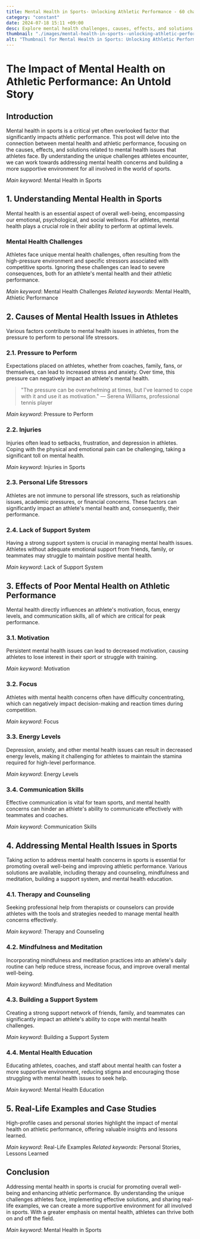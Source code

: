 ```yaml
---
title: Mental Health in Sports- Unlocking Athletic Performance - 60 chars
category: "constant"
date: 2024-07-18 15:11 +09:00
desc: Explore mental health challenges, causes, effects, and solutions in sports. Improve athletic performance through therapy, mindfulness, and support. - 157 chars
thumbnail: "./images/mental-health-in-sports--unlocking-athletic-performance---60-chars.png"
alt: "Thumbnail for Mental Health in Sports: Unlocking Athletic Performance - 60 chars"
---
```


# The Impact of Mental Health on Athletic Performance: An Untold Story

## Introduction

Mental health in sports is a critical yet often overlooked factor that significantly impacts athletic performance. This post will delve into the connection between mental health and athletic performance, focusing on the causes, effects, and solutions related to mental health issues that athletes face. By understanding the unique challenges athletes encounter, we can work towards addressing mental health concerns and building a more supportive environment for all involved in the world of sports.

*Main keyword*: Mental Health in Sports

## 1. Understanding Mental Health in Sports

Mental health is an essential aspect of overall well-being, encompassing our emotional, psychological, and social wellness. For athletes, mental health plays a crucial role in their ability to perform at optimal levels.

### Mental Health Challenges

Athletes face unique mental health challenges, often resulting from the high-pressure environment and specific stressors associated with competitive sports. Ignoring these challenges can lead to severe consequences, both for an athlete's mental health and their athletic performance.

*Main keyword*: Mental Health Challenges
*Related keywords*: Mental Health, Athletic Performance

## 2. Causes of Mental Health Issues in Athletes

Various factors contribute to mental health issues in athletes, from the pressure to perform to personal life stressors.

### 2.1. Pressure to Perform

Expectations placed on athletes, whether from coaches, family, fans, or themselves, can lead to increased stress and anxiety. Over time, this pressure can negatively impact an athlete's mental health.

> "The pressure can be overwhelming at times, but I've learned to cope with it and use it as motivation." — Serena Williams, professional tennis player

*Main keyword*: Pressure to Perform

### 2.2. Injuries

Injuries often lead to setbacks, frustration, and depression in athletes. Coping with the physical and emotional pain can be challenging, taking a significant toll on mental health.

*Main keyword*: Injuries in Sports

### 2.3. Personal Life Stressors

Athletes are not immune to personal life stressors, such as relationship issues, academic pressures, or financial concerns. These factors can significantly impact an athlete's mental health and, consequently, their performance.

### 2.4. Lack of Support System

Having a strong support system is crucial in managing mental health issues. Athletes without adequate emotional support from friends, family, or teammates may struggle to maintain positive mental health.

*Main keyword*: Lack of Support System

## 3. Effects of Poor Mental Health on Athletic Performance

Mental health directly influences an athlete's motivation, focus, energy levels, and communication skills, all of which are critical for peak performance.

### 3.1. Motivation

Persistent mental health issues can lead to decreased motivation, causing athletes to lose interest in their sport or struggle with training.

*Main keyword*: Motivation

### 3.2. Focus

Athletes with mental health concerns often have difficulty concentrating, which can negatively impact decision-making and reaction times during competition.

*Main keyword*: Focus

### 3.3. Energy Levels

Depression, anxiety, and other mental health issues can result in decreased energy levels, making it challenging for athletes to maintain the stamina required for high-level performance.

*Main keyword*: Energy Levels

### 3.4. Communication Skills

Effective communication is vital for team sports, and mental health concerns can hinder an athlete's ability to communicate effectively with teammates and coaches.

*Main keyword*: Communication Skills

## 4. Addressing Mental Health Issues in Sports

Taking action to address mental health concerns in sports is essential for promoting overall well-being and improving athletic performance. Various solutions are available, including therapy and counseling, mindfulness and meditation, building a support system, and mental health education.

### 4.1. Therapy and Counseling

Seeking professional help from therapists or counselors can provide athletes with the tools and strategies needed to manage mental health concerns effectively.

*Main keyword*: Therapy and Counseling

### 4.2. Mindfulness and Meditation

Incorporating mindfulness and meditation practices into an athlete's daily routine can help reduce stress, increase focus, and improve overall mental well-being.

*Main keyword*: Mindfulness and Meditation

### 4.3. Building a Support System

Creating a strong support network of friends, family, and teammates can significantly impact an athlete's ability to cope with mental health challenges.

*Main keyword*: Building a Support System

### 4.4. Mental Health Education

Educating athletes, coaches, and staff about mental health can foster a more supportive environment, reducing stigma and encouraging those struggling with mental health issues to seek help.

*Main keyword*: Mental Health Education

## 5. Real-Life Examples and Case Studies

High-profile cases and personal stories highlight the impact of mental health on athletic performance, offering valuable insights and lessons learned.

*Main keyword*: Real-Life Examples
*Related keywords*: Personal Stories, Lessons Learned

## Conclusion

Addressing mental health in sports is crucial for promoting overall well-being and enhancing athletic performance. By understanding the unique challenges athletes face, implementing effective solutions, and sharing real-life examples, we can create a more supportive environment for all involved in sports. With a greater emphasis on mental health, athletes can thrive both on and off the field.

*Main keyword*: Mental Health in Sports